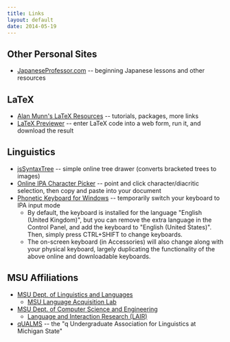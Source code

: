 ```yaml
---
title: Links
layout: default
date: 2014-05-19
---
```


## Other Personal Sites

* [JapaneseProfessor.com][jp] -- beginning Japanese lessons and other resources


## LaTeX

* [Alan Munn's LaTeX Resources](https://www.msu.edu/~amunn/latex/) -- tutorials, packages, more links
* [LaTeX Previewer](https://www.tlhiv.org/ltxpreview/) -- enter LaTeX code into a web form, run it, and download the result


## Linguistics

* [jsSyntaxTree](https://ironcreek.net/syntaxtree/) -- simple online tree drawer (converts bracketed trees to images)
* [Online IPA Character Picker](https://r12a.github.io/pickers/ipa/) -- point and click character/diacritic selection, then copy and paste into your document
* [Phonetic Keyboard for Windows](https://www.phon.ucl.ac.uk/resource/phonetics/) -- temporarily switch your keyboard to IPA input mode
    * By default, the keyboard is installed for the language "English (United Kingdom)", but you can remove the extra language in the Control Panel, and add the keyboard to "English (United States)". Then, simply press CTRL+SHIFT to change keyboards.
    * The on-screen keyboard (in Accessories) will also change along with your physical keyboard, largely duplicating the functionality of the above online and downloadable keyboards.


## MSU Affiliations

* [MSU Dept. of Linguistics and Languages][linlang]
    * [MSU Language Acquisition Lab][msuacq]
* [MSU Dept. of Computer Science and Engineering][cse]
    * [Language and Interaction Research (LAIR)][lair]
* [qUALMS][qualms] -- the "q Undergraduate Association for Linguistics at Michigan State"


[cse]: https://www.cse.msu.edu
[jp]: https://www.japaneseprofessor.com
[lair]: https://links.cse.msu.edu:8000/lair/
[linlang]: https://linglang.msu.edu
[msuacq]: http://www.msuacquisition.wordpress.com/
[qualms]: https://www.msu.edu/~qualms
